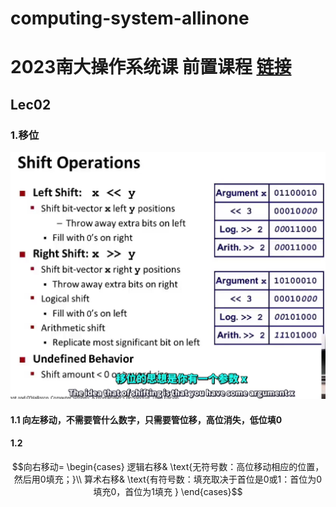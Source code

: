 # computing-system-allinone
# 2023南大操作系统课 前置课程 [链接](https://www.bilibili.com/video/BV1iW411d7hd/?p=2&vd_source=4eb88a68660d9a539bdb3f1863abf963)  
## Lec02
### 1.移位
![Shift Operations](lec02ShiftOpertions.png)
#### 1.1 向左移动，不需要管什么数字，只需要管位移，高位消失，低位填0  
#### 1.2 
$$向右移动=
\begin{cases}
逻辑右移& \text{无符号数：高位移动相应的位置，然后用0填充；}\\
算术右移& \text{有符号数：填充取决于首位是0或1：首位为0填充0，首位为1填充 }
\end{cases}$$  


